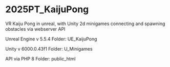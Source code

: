 # 2025PT_KaijuPong
VR Kaiju Pong in unreal, with Unity 2d minigames connecting and spawning obstacles via webserver API

Unreal Engine v 5.5.4
Folder: UE_KaijuPong

Unity v 6000.0.43f1
Folder: U_Minigames

API via PHP 8
Folder: public_html
